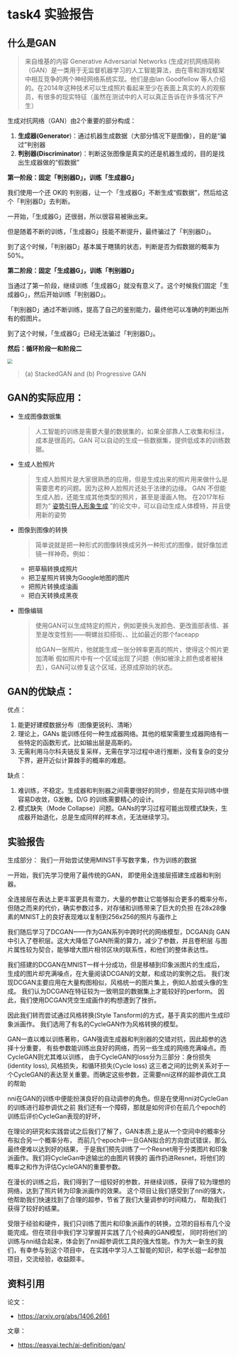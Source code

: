 # task4 实验报告

## 什么是GAN

> 来自维基的内容
> Generative Adversarial Networks  (生成对抗网络简称（GAN）是一类用于无监督机器学习的人工智能算法，由在零和游戏框架中相互竞争的两个神经网络系统实现。他们是由Ian Goodfellow 等人介绍的。在2014年这种技术可以生成照片看起来至少在表面上真实的人的观察员，有很多的现实特征（虽然在测试中的人可以真正告诉在许多情况下产生）

生成对抗网络（GAN）由2个重要的部分构成：

1. **生成器(Generator**)：通过机器生成数据（大部分情况下是图像），目的是“骗过”判别器
2. **判别器(Discriminator**)：判断这张图像是真实的还是机器生成的，目的是找出生成器做的“假数据”

**第一阶段：固定「判别器D」，训练「生成器G」**

我们使用一个还 OK的 判别器，让一个「生成器G」不断生成“假数据”，然后给这个「判别器D」去判断。

一开始，「生成器G」还很弱，所以很容易被揪出来。

但是随着不断的训练，「生成器G」技能不断提升，最终骗过了「判别器D」。

到了这个时候，「判别器D」基本属于瞎猜的状态，判断是否为假数据的概率为50%。

**第二阶段：固定「生成器G」，训练「判别器D」**

当通过了第一阶段，继续训练「生成器G」就没有意义了。这个时候我们固定「生成器G」，然后开始训练「判别器D」。

「判别器D」通过不断训练，提高了自己的鉴别能力，最终他可以准确的判断出所有的假图片。

到了这个时候，「生成器G」已经无法骗过「判别器D」。

**然后：循环阶段一和阶段二**

<img src="https://www.hualigs.cn/image/6059b7283bbb9.jpg" style="zoom:67%;" />

> (a) StackedGAN  and (b) Progressive GAN

## GAN的实际应用：
- 生成图像数据集
  
  > 人工智能的训练是需要大量的数据集的，如果全部靠人工收集和标注，成本是很高的。GAN 可以自动的生成一些数据集，提供低成本的训练数据。
- 生成人脸照片
  > 生成人脸照片是大家很熟悉的应用，但是生成出来的照片用来做什么是需要思考的问题。因为这种人脸照片还处于法律的边缘。
  > GAN 不但能生成人脸，还能生成其他类型的照片，甚至是漫画人物。
  > 在2017年标题为“ [姿势引导人形象生成](https://arxiv.org/abs/1705.09368) ”的论文中，可以自动生成人体模特，并且使用新的姿势
- 图像到图像的转换
  >简单说就是把一种形式的图像转换成另外一种形式的图像，就好像加滤镜一样神奇。例如：
  - 把草稿转换成照片
  - 把卫星照片转换为Google地图的图片
  - 把照片转换成油画
  - 把白天转换成黑夜
- 图像编辑
  > 使用GAN可以生成特定的照片，例如更换头发颜色、更改面部表情、甚至是改变性别——啊螺丝扣搭街、、比如最近的那个faceapp
  > 
  > 给GAN一张照片，他就能生成一张分辨率更高的照片，使得这个照片更加清晰
  > 假如照片中有一个区域出现了问题（例如被涂上颜色或者被抹去），GAN可以修复这个区域，还原成原始的状态。

## GAN的优缺点：

优点：

1. 能更好建模数据分布（图像更锐利、清晰）
2. 理论上，GANs 能训练任何一种生成器网络。其他的框架需要生成器网络有一些特定的函数形式，比如输出层是高斯的。
3. 无需利用马尔科夫链反复采样，无需在学习过程中进行推断，没有复杂的变分下界，避开近似计算棘手的概率的难题。

缺点：

1. 难训练，不稳定。生成器和判别器之间需要很好的同步，但是在实际训练中很容易D收敛，G发散。D/G 的训练需要精心的设计。
2. 模式缺失（Mode Collapse）问题。GANs的学习过程可能出现模式缺失，生成器开始退化，总是生成同样的样本点，无法继续学习。

## 实验报告

生成部分：
我们一开始尝试使用MINST手写数字集，作为训练的数据

一开始，我们先学习使用了最传统的GAN，
即使用全连接层搭建生成器和判别器。

全连接层在表达上更丰富更具有潜力，大量的参数让它能够拟合更多的概率分布，
但随之而来的代价，确实参数过多，对存储和训练带来了巨大的负担
在28x28像素的MNIST上的良好表现难以复制到256x256的照片与画作上

我们随后学习了DCGAN——作为GAN系列中跨时代的网络模型，DCGAN向
GAN中引入了卷积层。这大大降低了GAN所需的算力，减少了参数，并且卷积层
与图片属性较为契合，能够增大图片相邻区块的联系性，和他们的整体表达性。

我们搭建的DCGAN在MNIST一样十分成功，但是移植到印象派图片的生成后，
生成的图片却充满噪点，在大量阅读DCGAN的文献，和成功的案例之后。
我们发现DCGAN主要应用在大量构图相似，风格统一的图片集上，例如人脸或头像的生成。
我们认为DCGAN在特征较为一致明显的数据集上才能较好的perform。
因此，我们使用DCGAN凭空生成画作的构想遭到了挫折。

因此我们转而尝试通过风格转换(Style Tansform)的方式，基于真实的图片生成印象派画作。
我们选用了有名的CycleGAN作为风格转换的模型。

GAN一直以难以训练著称，GAN强调生成器和判别器的交错对抗，因此超参的选择十分重要，
有些参数能训练出良好的网络，而另一些生成的网络充满噪点。而CycleGAN则尤其难以训练，
由于CycleGAN的loss分为三部分：身份损失(identity loss), 风格损失，和循环损失(Cycle loss)
这三者之间的比例关系对于一个CycleGAN的表达至关重要。而确定这些参数，正需要nni这样的超参调优工具的帮助

nni在GAN的训练中便能扮演良好的自动调参的角色。但是在使用nni对CycleGan的训练进行超参调优之前
我们还有一个障碍，那就是如何评价在前几个epoch的训练后评价CycleGan表现的好坏，

在理论的研究和实践尝试之后我们了解了，GAN本质上是从一个空间中的概率分布拟合另一个概率分布，
而前几个epoch中一旦GAN拟合的方向尝试错误，那么最终便难以达到好的结果，
于是我们预先训练了一个Resnet用于分类图片和印象派画作。我们将CycleGan中途输出的由图片转换的
画作扔进Resnet，将他们的概率之和作为评估CycleGAN的重要参数。

在漫长的训练之后，我们得到了一组较好的参数，并继续训练，获得了较为理想的网络，达到了照片转为印象派画作的效果。
这个项目让我们感受到了nni的强大，他帮助我们快速找到了合理的超参，节省了我们大量调参的时间精力，
帮助我们获得了较好的结果。

受限于经验和硬件，我们只训练了图片和印象派画作的转换，立项的目标有几个没能完成。但在项目中我们学习掌握并实践了几个经典的GAN模型，
同时将他们的训练与nni结合起来，体会到了nni超参调优工具的强大性能。作为大一新生的我们，有幸参与到这个项目中，
在实践中学习人工智能的知识，和学长姐一起参加项目，交流经验，收益颇丰。

## 资料引用

论文：

- https://arxiv.org/abs/1406.2661

文章：

- https://easyai.tech/ai-definition/gan/ 